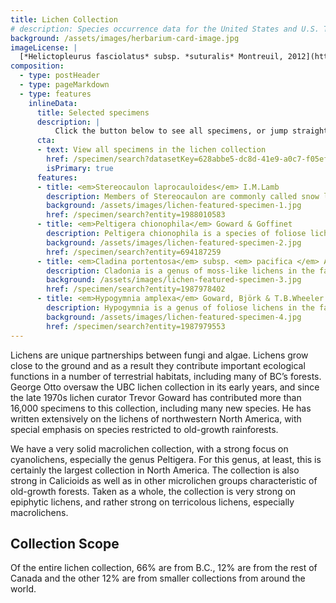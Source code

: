 ```yaml
---
title: Lichen Collection
# description: Species occurrence data for the United States and U.S. Territories.
background: /assets/images/herbarium-card-image.jpg
imageLicense: |
  [*Helictopleurus fasciolatus* subsp. *suturalis* Montreuil, 2012](https://beaty-biodiversity-museum.hp.gbif-staging.org/specimen/search?entity=694187259) Collected in Madagascar, Antoine Mantilleri licensed under [CC-BY-4.0](http://creativecommons.org/licenses/by-nc-nd/4.0)
composition:
  - type: postHeader
  - type: pageMarkdown
  - type: features
    inlineData:
      title: Selected specimens
      description: |
          Click the button below to see all specimens, or jump straight to some of our favourites by clicking on one of the cards.  
      cta:
      - text: View all specimens in the lichen collection
        href: /specimen/search?datasetKey=628abbe5-dc8d-41e9-a0c7-f05efe282649
        isPrimary: true
      features: 
      - title: <em>Stereocaulon laprocauloides</em> I.M.Lamb
        description: Members of Stereocaulon are commonly called snow lichens.
        background: /assets/images/lichen-featured-specimen-1.jpg 
        href: /specimen/search?entity=1988010583
      - title: <em>Peltigera chionophila</em> Goward & Goffinet
        description: Peltigera chionophila is a species of foliose lichen in the family Peltigeraceae. It was first formally described in 2000 by Canadian lichenologist Trevor Goward and Belgian lichenologist Bernard Goffinet.
        background: /assets/images/lichen-featured-specimen-2.jpg
        href: /specimen/search?entity=694187259
      - title: <em>Cladina portentosa</em> subsp. <em> pacifica </em> Ahti
        description: Cladonia is a genus of moss-like lichens in the family Cladoniaceae. They are the primary food source for reindeer/caribou. Cladonia species are of economic importance to reindeer-herders, such as the Sami in Scandinavia or the Nenets in Russia. Antibiotic compounds are extracted from some species to create antibiotic cream.
        background: /assets/images/lichen-featured-specimen-3.jpg
        href: /specimen/search?entity=1987978402
      - title: <em>Hypogymnia amplexa</em> Goward, Björk & T.B.Wheeler
        description: Hypogymnia is a genus of foliose lichens in the family Parmeliaceae. They are commonly known as tube lichens, bone lichens, or pillow lichens. Most species lack rhizines that are otherwise common in members of the Parmeliaceae, and have swollen lobes that are usually hollow..
        background: /assets/images/lichen-featured-specimen-4.jpg
        href: /specimen/search?entity=1987979553
---
```


Lichens are unique partnerships between fungi and algae. Lichens grow close to the ground and as a result they contribute important ecological functions in a number of terrestrial habitats, including many of BC’s forests. George Otto oversaw the UBC lichen collection in its early years, and since the late 1970s lichen curator Trevor Goward has contributed more than 16,000 specimens to this collection, including many new species. He has written extensively on the lichens of northwestern North America, with special emphasis on species restricted to old-growth rainforests.

We have a very solid macrolichen collection, with a strong focus on cyanolichens, especially the genus Peltigera. For this genus, at least, this is certainly the largest collection in North America. The collection is also strong in Calicioids as well as in other microlichen groups characteristic of old-growth forests. Taken as a whole, the collection is very strong on epiphytic lichens, and rather strong on terricolous lichens, especially macrolichens.

## Collection Scope
Of the entire lichen collection, 66% are from B.C., 12% are from the rest of Canada and the other 12% are from smaller collections from around the world.
